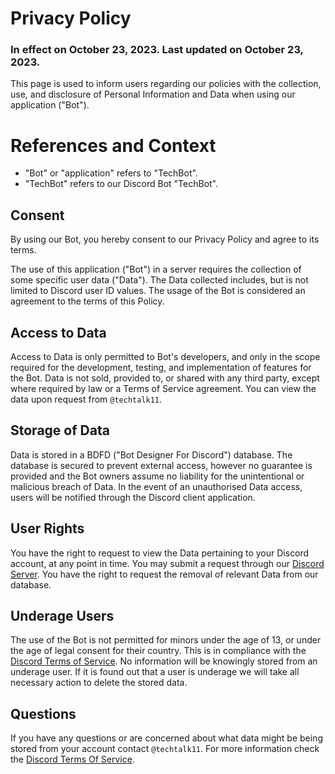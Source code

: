 # Privacy Policy
### In effect on October 23, 2023. Last updated on October 23, 2023.
This page is used to inform users regarding our policies with the collection, use, and disclosure of Personal Information and Data when using our application ("Bot").

# References and Context
- "Bot" or "application" refers to "TechBot".
- "TechBot" refers to our Discord Bot "TechBot".

## Consent

By using our Bot, you hereby consent to our Privacy Policy and agree to its terms.

The use of this application ("Bot") in a server requires the collection of some specific user data ("Data"). The Data collected includes, but is not limited to Discord user ID values. The usage of the Bot is considered an agreement to the terms of this Policy.

## Access to Data

Access to Data is only permitted to Bot's developers, and only in the scope required for the development, testing, and implementation of features for the Bot. Data is not sold, provided to, or shared with any third party, except where required by law or a Terms of Service agreement. You can view the data upon request from `@techtalk11`.

## Storage of Data

Data is stored in a BDFD ("Bot Designer For Discord") database. The database is secured to prevent external access, however no guarantee is provided and the Bot owners assume no liability for the unintentional or malicious breach of Data. In the event of an unauthorised Data access, users will be notified through the Discord client application.

## User Rights

You have the right to request to view the Data pertaining to your Discord account, at any point in time. You may submit a request through our [Discord Server](https://discord.gg/hMnTq5eXzV). You have the right to request the removal of relevant Data from our database.

## Underage Users

The use of the Bot is not permitted for minors under the age of 13, or under the age of legal consent for their country. This is in compliance with the [Discord Terms of Service](https://discord.com/terms). No information will be knowingly stored from an underage user. If it is found out that a user is underage we will take all necessary action to delete the stored data.

## Questions

If you have any questions or are concerned about what data might be being stored from your account contact `@techtalk11`. For more information check the [Discord Terms Of Service](https://discord.com/terms).
